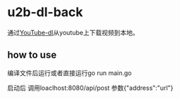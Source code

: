 # u2b-dl-back

通过[YouTube-dl](https://github.com/rg3/youtube-dl)从youtube上下载视频到本地。

## how to use

编译文件后运行或者直接运行go run main.go

启动后 调用loaclhost:8080/api/post 参数{"address":"url"}
